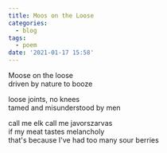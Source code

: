```yaml
---
title: Moos on the Loose
categories:
  - blog
tags:
  - poem
date: '2021-01-17 15:58'
---
```


Moose on the loose  
driven by nature to booze


loose joints, no knees  
tamed and misunderstood by men  


call me elk call me javorszarvas  
if my meat tastes melancholy  
that's because I've had too many sour berries
